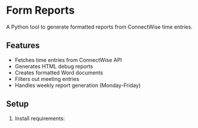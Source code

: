 # Form Reports

A Python tool to generate formatted reports from ConnectWise time entries.

## Features
- Fetches time entries from ConnectWise API
- Generates HTML debug reports
- Creates formatted Word documents
- Filters out meeting entries
- Handles weekly report generation (Monday-Friday)

## Setup
1. Install requirements: 